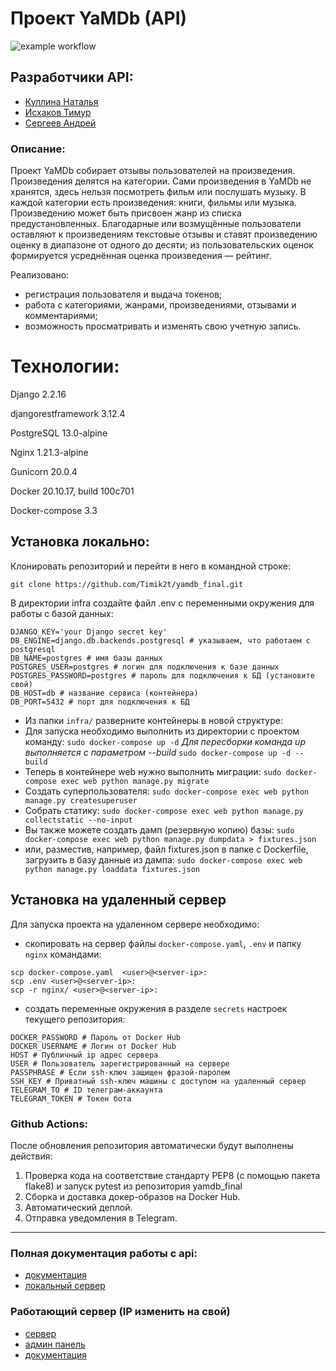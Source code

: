 
# Проект YaMDb (API)

![example workflow](https://github.com/timik2t/yamdb_final/actions/workflows/yamdb_workflow.yml/badge.svg)

## Разработчики API:
- [Куллина Наталья](https://github.com/Kullina-Nataly)
- [Исхаков Тимур](https://github.com/Timik2t)
- [Сергеев Андрей](https://github.com/andrey-praktikum-98)

### Описание:

Проект YaMDb собирает отзывы пользователей на произведения.
Произведения делятся на категории.
Сами произведения в YaMDb не хранятся, здесь нельзя посмотреть фильм или послушать музыку.
В каждой категории есть произведения: книги, фильмы или музыка.
Произведению может быть присвоен жанр из списка предустановленных.
Благодарные или возмущённые пользователи оставляют к произведениям текстовые отзывы и ставят произведению оценку в диапазоне от одного до десяти; из пользовательских оценок формируется усреднённая оценка произведения — рейтинг.

Реализовано: 
- регистрация пользователя и выдача токенов;
- работа с категориями, жанрами, произведениями, отзывами и комментариями;
- возможность просматривать и изменять свою учетную запись.

# Технологии:

Django 2.2.16

djangorestframework 3.12.4

PostgreSQL 13.0-alpine

Nginx 1.21.3-alpine

Gunicorn 20.0.4

Docker 20.10.17, build 100c701

Docker-compose 3.3

## Установка локально:

Клонировать репозиторий и перейти в него в командной строке:

```
git clone https://github.com/Timik2t/yamdb_final.git
```

 В директории infra создайте файл .env с переменными окружения для работы с базой данных:
```
DJANGO_KEY='your Django secret key'
DB_ENGINE=django.db.backends.postgresql # указываем, что работаем с postgresql
DB_NAME=postgres # имя базы данных
POSTGRES_USER=postgres # логин для подключения к базе данных
POSTGRES_PASSWORD=postgres # пароль для подключения к БД (установите свой)
DB_HOST=db # название сервиса (контейнера)
DB_PORT=5432 # порт для подключения к БД
```
- Из папки ` infra/ ` разверните контейнеры в новой структуре:
- Для запуска необходимо выполнить из директории с проектом команду:
``` sudo docker-compose up -d ```
_Для пересборки команда up выполняется с параметром --build_
``` sudo docker-compose up -d --build ```
- Теперь в контейнере web нужно выполнить миграции:
``` sudo docker-compose exec web python manage.py migrate ```
- Создать суперпользователя:
``` sudo docker-compose exec web python manage.py createsuperuser ```
- Собрать статику:
``` sudo docker-compose exec web python manage.py collectstatic --no-input ```
- Вы также можете создать дамп (резервную копию) базы:
``` sudo docker-compose exec web python manage.py dumpdata > fixtures.json ```
- или, разместив, например, файл fixtures.json в папке с Dockerfile, загрузить в базу данные из дампа:
``` sudo docker-compose exec web python manage.py loaddata fixtures.json ```

## Установка на удаленный сервер
Для запуска проекта на удаленном сервере необходимо:
- скопировать на сервер файлы `docker-compose.yaml`, `.env` и папку `nginx` командами:
```
scp docker-compose.yaml  <user>@<server-ip>:
scp .env <user>@<server-ip>:
scp -r nginx/ <user>@<server-ip>:
```
- создать переменные окружения в разделе `secrets` настроек текущего репозитория:
```
DOCKER_PASSWORD # Пароль от Docker Hub
DOCKER_USERNAME # Логин от Docker Hub
HOST # Публичный ip адрес сервера
USER # Пользователь зарегистрированный на сервере
PASSPHRASE # Если ssh-ключ защищен фразой-паролем
SSH_KEY # Приватный ssh-ключ машины с доступом на удаленный сервер
TELEGRAM_TO # ID телеграм-аккаунта
TELEGRAM_TOKEN # Токен бота
```

### Github Actions:
После обновления репозитория автоматически будут выполнены действия:
1. Проверка кода на соответствие стандарту PEP8 (с помощью пакета flake8) и запуск pytest из репозитория yamdb_final
2. Сборка и доставка докер-образов на Docker Hub.
3. Автоматический деплой.
4. Отправка уведомления в Telegram.
___

### Полная документация работы с api:
- [документация](api_yamdb/static/redoc.yaml)
- [локальный сервер](http://127.0.0.1:8000/)

### Работающий сервер (IP изменить на свой)
- [сервер](http://84.201.160.48/api/v1/)
- [админ панель](http://84.201.160.48/admin)
- [документация](http://84.201.160.48/redoc)
